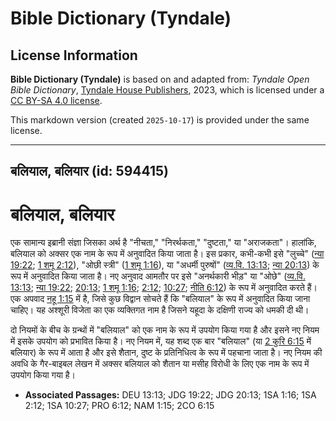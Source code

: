 # Bible Dictionary (Tyndale)

## License Information

**Bible Dictionary (Tyndale)** is based on and adapted from: _Tyndale Open Bible Dictionary_, [Tyndale House Publishers](https://tyndaleopenresources.com/), 2023, which is licensed under a [CC BY-SA 4.0 license](https://creativecommons.org/licenses/by-sa/4.0/legalcode.en).

This markdown version (created `2025-10-17`) is provided under the same license.



--------------------------------

## बलियाल, बलियार (id: 594415)

बलियाल, बलियार
==============

एक सामान्य इब्रानी संज्ञा जिसका अर्थ है "नीचता," "निरर्थकता," "दुष्टता," या "अराजकता"। हालांकि, बलियाल को अक्सर एक नाम के रूप में अनुवादित किया जाता है। इस प्रकार, कभी\-कभी इसे "लुच्चे" ([न्या 19:22](https://ref.ly/Judg19:22); [1 शमू 2:12](https://ref.ly/1Sam2:12)), "ओछी स्त्री" ([1 शमू 1:16](https://ref.ly/1Sam1:16)), या "अधर्मी पुरुषों" ([व्य.वि. 13:13](https://ref.ly/Deut13:13); [न्या 20:13](https://ref.ly/Judg20:13)) के रूप में अनुवादित किया जाता है। नए अनुवाद आमतौर पर इसे "अनर्थकारी भीड़" या "ओछे" ([व्य.वि. 13:13](https://ref.ly/Deut13:13); [न्या 19:22](https://ref.ly/Judg19:22); [20:13](https://ref.ly/Judg20:13); [1 शमू 1:16](https://ref.ly/1Sam1:16); [2:12](https://ref.ly/1Sam2:12); [10:27](https://ref.ly/1Sam10:27); [नीति 6:12](https://ref.ly/Prov6:12)) के रूप में अनुवादित करते हैं। एक अपवाद [नहू 1:15](https://ref.ly/Nah1:15) में है, जिसे कुछ विद्वान सोचते हैं कि "बलियाल" के रूप में अनुवादित किया जाना चाहिए। यह अश्शूरी विजेता का एक व्यक्तिगत नाम है जिसने यहूदा के दक्षिणी राज्य को धमकी दी थी।

दो नियमों के बीच के ग्रन्थों में "बलियाल" को एक नाम के रूप में उपयोग किया गया है और इसने नए नियम में इसके उपयोग को प्रभावित किया है। नए नियम में, यह शब्द एक बार "बलियाल" (या [2 कुरि 6:15](https://ref.ly/2Cor6:15) में बलियार) के रूप में आता है और इसे शैतान, दुष्ट के प्रतिनिधित्व के रूप में पहचाना जाता है। नए नियम की अवधि के गैर\-बाइबल लेखन में अक्सर बलियाल को शैतान या मसीह विरोधी के लिए एक नाम के रूप में उपयोग किया गया है।

* **Associated Passages:** DEU 13:13; JDG 19:22; JDG 20:13; 1SA 1:16; 1SA 2:12; 1SA 10:27; PRO 6:12; NAM 1:15; 2CO 6:15

